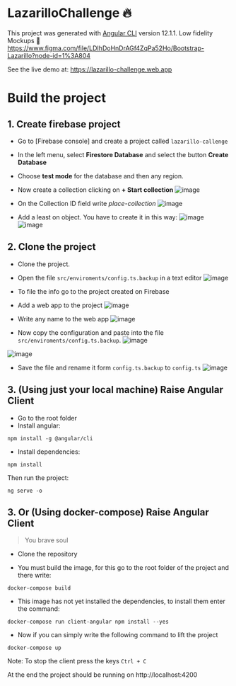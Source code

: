 # LazarilloChallenge :fire:

This project was generated with [Angular CLI](https://github.com/angular/angular-cli) version 12.1.1.
Low fidelity Mockups :art: https://www.figma.com/file/LDIhDoHnDrAGf4ZqPa52Ho/Bootstrap-Lazarillo?node-id=1%3A804

See the live demo at: https://lazarillo-challenge.web.app

# Build the project

## 1. Create firebase project

- Go to [Firebase console] and create a project called `lazarillo-callenge`

- In the left menu, select **Firestore Database** and select the button **Create Database**

- Choose **test mode** for the database and then any region.

- Now create a collection clicking on **+ Start collection**
![image](https://user-images.githubusercontent.com/35740463/125143570-b3df8b00-e0e0-11eb-93b9-2e7131c42632.png)

- On the Collection ID field write *place-collection*
![image](https://user-images.githubusercontent.com/35740463/125143600-c3f76a80-e0e0-11eb-8859-644e8db15d4a.png)


- Add a least on object. You have to create it in this way:
![image](https://user-images.githubusercontent.com/35740463/125143667-ebe6ce00-e0e0-11eb-9f76-f09019853655.png)
![image](https://user-images.githubusercontent.com/35740463/125143673-f1441880-e0e0-11eb-8f66-9ec509848fb0.png)

## 2. Clone the project
- Clone the project.
- Open the file `src/enviroments/config.ts.backup` in a text editor
![image](https://user-images.githubusercontent.com/35740463/125143823-86471180-e0e1-11eb-84b9-ff498259af15.png)
- To file the info go to the project created on Firebase
- Add a web app to the project
![image](https://user-images.githubusercontent.com/35740463/125143898-c1e1db80-e0e1-11eb-8812-a344963a67e8.png)
- Write any name to the web app
![image](https://user-images.githubusercontent.com/35740463/125143920-d32ae800-e0e1-11eb-9c05-420f0d7bc245.png)

- Now copy the configuration and paste into the file `src/enviroments/config.ts.backup`.
![image](https://user-images.githubusercontent.com/35740463/125143946-e8077b80-e0e1-11eb-894c-4412612ea119.png)


![image](https://user-images.githubusercontent.com/35740463/125143974-01102c80-e0e2-11eb-97f5-3a0efdeb1cd3.png)

- Save the file and rename it form `config.ts.backup` to `config.ts`
![image](https://user-images.githubusercontent.com/35740463/125143989-0c635800-e0e2-11eb-9a42-f851b7515ae9.png)


## 3. (Using just your local machine) Raise Angular Client

- Go to the root folder
- Install angular:
```
npm install -g @angular/cli
```
- Install dependencies:
```
npm install
```
Then run the project:
```
ng serve -o
```

## 3. Or (Using docker-compose) Raise Angular Client
> You brave soul
- Clone the repository

- You must build the image, for this go to the root folder of the project and there write:

```
docker-compose build
```
- This image has not yet installed the dependencies, to install them enter the command:
```
docker-compose run client-angular npm install --yes
```
- Now if you can simply write the following command to lift the project
```
docker-compose up
```

Note: To stop the client press the keys `Ctrl + C` 


At the end the project should be running on http://localhost:4200

